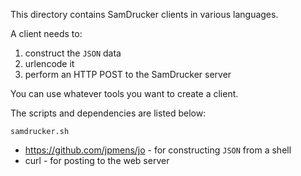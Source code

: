 This directory contains SamDrucker clients in various languages.

A client needs to:

1. construct the `JSON` data
1. urlencode it
1. perform an HTTP POST to the SamDrucker server

You can use whatever tools you want to create a client.

The scripts and dependencies are listed below:

`samdrucker.sh`

* https://github.com/jpmens/jo - for constructing `JSON` from a shell
* curl - for posting to the web server

